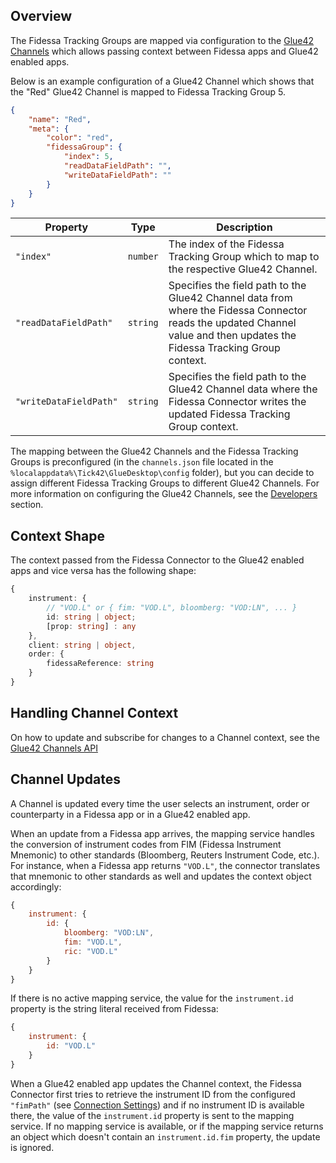 ## Overview

The Fidessa Tracking Groups are mapped via configuration to the [Glue42 Channels](../../../glue42-concepts/data-sharing-between-apps/channels/overview/index.html) which allows passing context between Fidessa apps and Glue42 enabled apps.

Below is an example configuration of a Glue42 Channel which shows that the "Red" Glue42 Channel is mapped to Fidessa Tracking Group 5.

```json
{
    "name": "Red",
    "meta": {
        "color": "red",
        "fidessaGroup": {
            "index": 5,
            "readDataFieldPath": "",
            "writeDataFieldPath": ""
        }
    }
}
```

| Property | Type | Description |
|----------|------|-------------|
| `"index"` | `number` | The index of the Fidessa Tracking Group which to map to the respective Glue42 Channel. |
| `"readDataFieldPath"` | `string` | Specifies the field path to the Glue42 Channel data from where the Fidessa Connector reads the updated Channel value and then updates the Fidessa Tracking Group context. |
| `"writeDataFieldPath"` | `string` | Specifies the field path to the Glue42 Channel data where the Fidessa Connector writes the updated Fidessa Tracking Group context. |

The mapping between the Glue42 Channels and the Fidessa Tracking Groups is preconfigured (in the `channels.json` file located in the `%localappdata%\Tick42\GlueDesktop\config` folder), but you can decide to assign different Fidessa Tracking Groups to different Glue42 Channels. For more information on configuring the Glue42 Channels, see the [Developers](../../../developers/configuration/channels/index.html) section.

## Context Shape

The context passed from the Fidessa Connector to the Glue42 enabled apps and vice versa has the following shape:

```typescript
{
    instrument: {
        // "VOD.L" or { fim: "VOD.L", bloomberg: "VOD:LN", ... }
        id: string | object;
        [prop: string] : any
    },
    client: string | object,
    order: {
        fidessaReference: string
    }
}
```

## Handling Channel Context

On how to update and subscribe for changes to a Channel context, see the [Glue42 Channels API](../../../glue42-concepts/data-sharing-between-apps/channels/javascript/index.html)

## Channel Updates

A Channel is updated every time the user selects an instrument, order or counterparty in a Fidessa app or in a Glue42 enabled app.

When an update from a Fidessa app arrives, the mapping service handles the conversion of instrument codes from FIM (Fidessa Instrument Mnemonic) to other standards (Bloomberg, Reuters Instrument Code, etc.). For instance, when a Fidessa app returns `"VOD.L"`, the connector translates that mnemonic to other standards as well and updates the context object accordingly:

```javascript
{
    instrument: {
        id: {
            bloomberg: "VOD:LN",
            fim: "VOD.L",
            ric: "VOD.L"
        }
    }
}
```

If there is no active mapping service, the value for the `instrument.id` property is the string literal received from Fidessa:

```javascript
{
    instrument: {
        id: "VOD.L"
    }
}
```

When a Glue42 enabled app updates the Channel context, the Fidessa Connector first tries to retrieve the instrument ID from the configured `"fimPath"` (see [Connection Settings](../connection/index.html#settings)) and if no instrument ID is available there, the value of the `instrument.id` property is sent to the mapping service. If no mapping service is available, or if the mapping service returns an object which doesn't contain an `instrument.id.fim` property, the update is ignored.